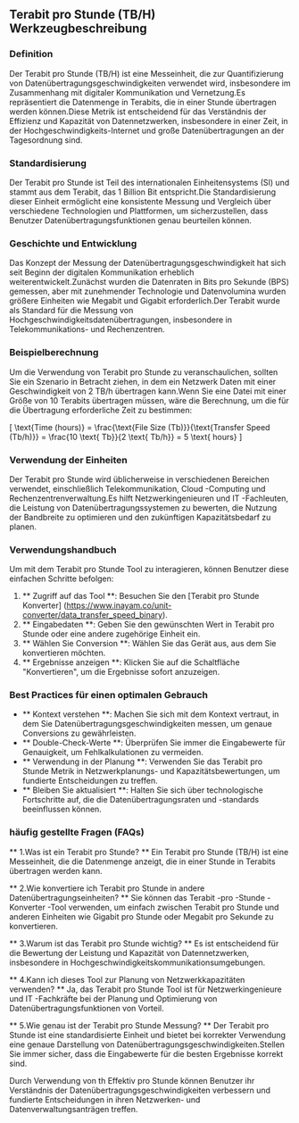 ## Terabit pro Stunde (TB/H) Werkzeugbeschreibung

### Definition
Der Terabit pro Stunde (TB/H) ist eine Messeinheit, die zur Quantifizierung von Datenübertragungsgeschwindigkeiten verwendet wird, insbesondere im Zusammenhang mit digitaler Kommunikation und Vernetzung.Es repräsentiert die Datenmenge in Terabits, die in einer Stunde übertragen werden können.Diese Metrik ist entscheidend für das Verständnis der Effizienz und Kapazität von Datennetzwerken, insbesondere in einer Zeit, in der Hochgeschwindigkeits-Internet und große Datenübertragungen an der Tagesordnung sind.

### Standardisierung
Der Terabit pro Stunde ist Teil des internationalen Einheitensystems (SI) und stammt aus dem Terabit, das 1 Billion Bit entspricht.Die Standardisierung dieser Einheit ermöglicht eine konsistente Messung und Vergleich über verschiedene Technologien und Plattformen, um sicherzustellen, dass Benutzer Datenübertragungsfunktionen genau beurteilen können.

### Geschichte und Entwicklung
Das Konzept der Messung der Datenübertragungsgeschwindigkeit hat sich seit Beginn der digitalen Kommunikation erheblich weiterentwickelt.Zunächst wurden die Datenraten in Bits pro Sekunde (BPS) gemessen, aber mit zunehmender Technologie und Datenvolumina wurden größere Einheiten wie Megabit und Gigabit erforderlich.Der Terabit wurde als Standard für die Messung von Hochgeschwindigkeitsdatenübertragungen, insbesondere in Telekommunikations- und Rechenzentren.

### Beispielberechnung
Um die Verwendung von Terabit pro Stunde zu veranschaulichen, sollten Sie ein Szenario in Betracht ziehen, in dem ein Netzwerk Daten mit einer Geschwindigkeit von 2 TB/h übertragen kann.Wenn Sie eine Datei mit einer Größe von 10 Terabits übertragen müssen, wäre die Berechnung, um die für die Übertragung erforderliche Zeit zu bestimmen:

\[ \text{Time (hours)} = \frac{\text{File Size (Tb)}}{\text{Transfer Speed (Tb/h)}} = \frac{10 \text{ Tb}}{2 \text{ Tb/h}} = 5 \text{ hours} \]

### Verwendung der Einheiten
Der Terabit pro Stunde wird üblicherweise in verschiedenen Bereichen verwendet, einschließlich Telekommunikation, Cloud -Computing und Rechenzentrenverwaltung.Es hilft Netzwerkingenieuren und IT -Fachleuten, die Leistung von Datenübertragungssystemen zu bewerten, die Nutzung der Bandbreite zu optimieren und den zukünftigen Kapazitätsbedarf zu planen.

### Verwendungshandbuch
Um mit dem Terabit pro Stunde Tool zu interagieren, können Benutzer diese einfachen Schritte befolgen:
1. ** Zugriff auf das Tool **: Besuchen Sie den [Terabit pro Stunde Konverter] (https://www.inayam.co/unit-converter/data_transfer_speed_binary).
2. ** Eingabedaten **: Geben Sie den gewünschten Wert in Terabit pro Stunde oder eine andere zugehörige Einheit ein.
3. ** Wählen Sie Conversion **: Wählen Sie das Gerät aus, aus dem Sie konvertieren möchten.
4. ** Ergebnisse anzeigen **: Klicken Sie auf die Schaltfläche "Konvertieren", um die Ergebnisse sofort anzuzeigen.

### Best Practices für einen optimalen Gebrauch
- ** Kontext verstehen **: Machen Sie sich mit dem Kontext vertraut, in dem Sie Datenübertragungsgeschwindigkeiten messen, um genaue Conversions zu gewährleisten.
- ** Double-Check-Werte **: Überprüfen Sie immer die Eingabewerte für Genauigkeit, um Fehlkalkulationen zu vermeiden.
- ** Verwendung in der Planung **: Verwenden Sie das Terabit pro Stunde Metrik in Netzwerkplanungs- und Kapazitätsbewertungen, um fundierte Entscheidungen zu treffen.
- ** Bleiben Sie aktualisiert **: Halten Sie sich über technologische Fortschritte auf, die die Datenübertragungsraten und -standards beeinflussen können.

### häufig gestellte Fragen (FAQs)

** 1.Was ist ein Terabit pro Stunde? **
Ein Terabit pro Stunde (TB/H) ist eine Messeinheit, die die Datenmenge anzeigt, die in einer Stunde in Terabits übertragen werden kann.

** 2.Wie konvertiere ich Terabit pro Stunde in andere Datenübertragungseinheiten? **
Sie können das Terabit -pro -Stunde -Konverter -Tool verwenden, um einfach zwischen Terabit pro Stunde und anderen Einheiten wie Gigabit pro Stunde oder Megabit pro Sekunde zu konvertieren.

** 3.Warum ist das Terabit pro Stunde wichtig? **
Es ist entscheidend für die Bewertung der Leistung und Kapazität von Datennetzwerken, insbesondere in Hochgeschwindigkeitskommunikationsumgebungen.

** 4.Kann ich dieses Tool zur Planung von Netzwerkkapazitäten verwenden? **
Ja, das Terabit pro Stunde Tool ist für Netzwerkingenieure und IT -Fachkräfte bei der Planung und Optimierung von Datenübertragungsfunktionen von Vorteil.

** 5.Wie genau ist der Terabit pro Stunde Messung? **
Der Terabit pro Stunde ist eine standardisierte Einheit und bietet bei korrekter Verwendung eine genaue Darstellung von Datenübertragungsgeschwindigkeiten.Stellen Sie immer sicher, dass die Eingabewerte für die besten Ergebnisse korrekt sind.

Durch Verwendung von th Effektiv pro Stunde können Benutzer ihr Verständnis der Datenübertragungsgeschwindigkeiten verbessern und fundierte Entscheidungen in ihren Netzwerken- und Datenverwaltungsanträgen treffen.